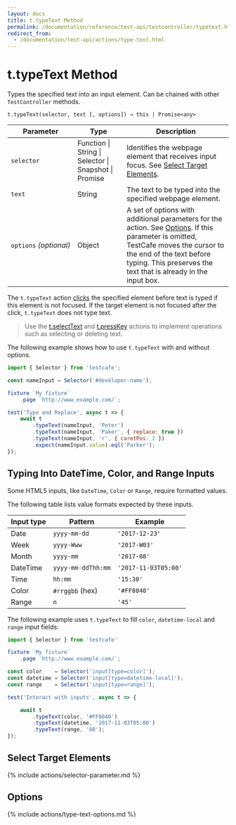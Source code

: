 ```yaml
---
layout: docs
title: t.typeText Method
permalink: /documentation/reference/test-api/testcontroller/typetext.html
redirect_from:
  - /documentation/test-api/actions/type-text.html
---
```

# t.typeText Method

Types the specified text into an input element. Can be chained with other `TestController` methods.

```text
t.typeText(selector, text [, options]) → this | Promise<any>
```

Parameter                   | Type                                              | Description
--------------------------- | ------------------------------------------------- | -------------------------------------------------------------------------------------------------------------------------------------------
`selector`                  | Function &#124; String &#124; Selector &#124; Snapshot &#124; Promise | Identifies the webpage element that receives input focus. See [Select Target Elements](#select-target-elements).
`text`                      | String                                            | The text to be typed into the specified webpage element.
`options`&#160;*(optional)* | Object                                            | A set of options with additional parameters for the action. See [Options](#options). If this parameter is omitted, TestCafe moves the cursor to the end of the text before typing. This preserves the text that is already in the input box.

The `t.typeText` action [clicks](click.md) the specified element before text is typed if this element is not focused. If the target element is not focused after the click, `t.typeText` does not type text.

> Use the [t.selectText](selecttext.md) and [t.pressKey](presskey.md) actions to implement operations such as selecting or deleting text.

The following example shows how to use `t.typeText` with and without options.

```js
import { Selector } from 'testcafe';

const nameInput = Selector('#developer-name');

fixture `My fixture`
    .page `http://www.example.com/`;

test('Type and Replace', async t => {
    await t
        .typeText(nameInput, 'Peter')
        .typeText(nameInput, 'Paker', { replace: true })
        .typeText(nameInput, 'r', { caretPos: 2 })
        .expect(nameInput.value).eql('Parker');
});
```

## Typing Into DateTime, Color, and Range Inputs

Some HTML5 inputs, like `DateTime`, `Color` or `Range`, require formatted values.

The following table lists value formats expected by these inputs.

Input type | Pattern            | Example
---------- | ------------------ | ------------
Date       | `yyyy-mm-dd`       | `'2017-12-23'`
Week       | `yyyy-Www`         | `'2017-W03'`
Month      | `yyyy-mm`          | `'2017-08'`
DateTime   | `yyyy-mm-ddThh:mm` | `'2017-11-03T05:00'`
Time       | `hh:mm`            | `'15:30'`
Color      | `#rrggbb` (hex)    | `'#FF8040'`
Range      | `n`                | `'45'`

The following example uses `t.typeText` to fill `color`, `datetime-local` and `range` input fields:

```js
import { Selector } from 'testcafe'

fixture `My fixture`
    .page `http://www.example.com/`;

const color    = Selector('input[type=color]');
const datetime = Selector('input[type=datetime-local]');
const range    = Selector('input[type=range]');

test('Interact with inputs', async t => {

    await t
        .typeText(color, '#FF8040')
        .typeText(datetime, '2017-11-03T05:00')
        .typeText(range, '80');
});
```

## Select Target Elements

{% include actions/selector-parameter.md %}

## Options

{% include actions/type-text-options.md %}
